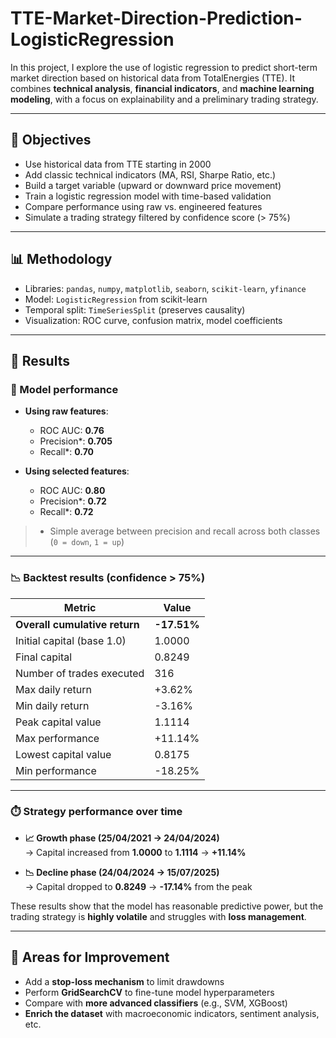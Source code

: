 # TTE-Market-Direction-Prediction-LogisticRegression

In this project, I explore the use of logistic regression to predict short-term market direction based on historical data from TotalEnergies (TTE). It combines **technical analysis**, **financial indicators**, and **machine learning modeling**, with a focus on explainability and a preliminary trading strategy.

---

## 📌 Objectives

- Use historical data from TTE starting in 2000  
- Add classic technical indicators (MA, RSI, Sharpe Ratio, etc.)  
- Build a target variable (upward or downward price movement)  
- Train a logistic regression model with time-based validation  
- Compare performance using raw vs. engineered features  
- Simulate a trading strategy filtered by confidence score (> 75%)  

---

## 📊 Methodology

- Libraries: `pandas`, `numpy`, `matplotlib`, `seaborn`, `scikit-learn`, `yfinance`  
- Model: `LogisticRegression` from scikit-learn  
- Temporal split: `TimeSeriesSplit` (preserves causality)  
- Visualization: ROC curve, confusion matrix, model coefficients  

---

## 🧪 Results

### 🎯 Model performance

- **Using raw features**:
  - ROC AUC: **0.76**
  - Precision*: **0.705**
  - Recall*: **0.70**

- **Using selected features**:
  - ROC AUC: **0.80**
  - Precision*: **0.72**
  - Recall*: **0.72**

> * Simple average between precision and recall across both classes (`0 = down`, `1 = up`)

---

### 📉 Backtest results (confidence > 75%)

| Metric                             | Value        |
|-----------------------------------|--------------|
| **Overall cumulative return**     | **-17.51%**  |
| Initial capital (base 1.0)        | 1.0000       |
| Final capital                     | 0.8249       |
| Number of trades executed         | 316          |
| Max daily return                  | +3.62%       |
| Min daily return                  | -3.16%       |
| Peak capital value                | 1.1114       |
| Max performance                   | +11.14%      |
| Lowest capital value              | 0.8175       |
| Min performance                   | -18.25%      |

---

### ⏱️ Strategy performance over time

- **📈 Growth phase (25/04/2021 → 24/04/2024)**  
  → Capital increased from **1.0000** to **1.1114** → **+11.14%**

- **📉 Decline phase (24/04/2024 → 15/07/2025)**  
  → Capital dropped to **0.8249** → **-17.14%** from the peak

These results show that the model has reasonable predictive power, but the trading strategy is **highly volatile** and struggles with **loss management**.

---

## 🔧 Areas for Improvement

- Add a **stop-loss mechanism** to limit drawdowns  
- Perform **GridSearchCV** to fine-tune model hyperparameters  
- Compare with **more advanced classifiers** (e.g., SVM, XGBoost)  
- **Enrich the dataset** with macroeconomic indicators, sentiment analysis, etc.
